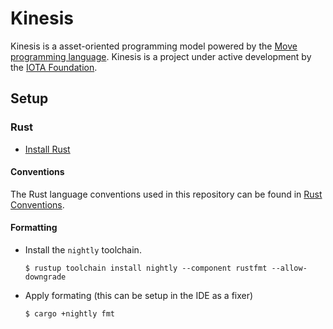 # Kinesis

Kinesis is a asset-oriented programming model powered by the [Move programming language](https://move-language.github.io/move/introduction.html).
Kinesis is a project under active development by the [IOTA Foundation](https://iota.org).

## Setup

### Rust

* [Install Rust][install-rust]

#### Conventions

The Rust language conventions used in this repository can be found in [Rust Conventions](./RUST_CONVENTIONS.md).

#### Formatting

* Install the `nightly` toolchain.

  ```
  $ rustup toolchain install nightly --component rustfmt --allow-downgrade
  ```

* Apply formating (this can be setup in the IDE as a fixer)

  ```
  $ cargo +nightly fmt
  ```

[install-rust]: https://www.rust-lang.org/tools/install
